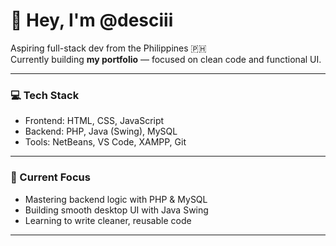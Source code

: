 # 👋 Hey, I'm @desciii

Aspiring full-stack dev from the Philippines 🇵🇭  
Currently building **my portfolio** — focused on clean code and functional UI.

---

### 💻 Tech Stack
- Frontend: HTML, CSS, JavaScript  
- Backend: PHP, Java (Swing), MySQL  
- Tools: NetBeans, VS Code, XAMPP, Git

---

### 🧠 Current Focus
- Mastering backend logic with PHP & MySQL  
- Building smooth desktop UI with Java Swing  
- Learning to write cleaner, reusable code

---
